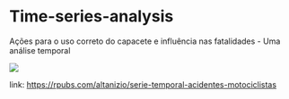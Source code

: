 # Time-series-analysis
Ações para o uso correto do capacete e influência nas fatalidades - Uma análise temporal

![](Imagens/app.gif?raw=true)

link: https://rpubs.com/altanizio/serie-temporal-acidentes-motociclistas